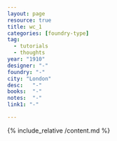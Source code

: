 ```yaml
---
layout: page
resource: true
title: wc_1
categories: [foundry-type]
tag:
  - tutorials
  - thoughts
year: "1910"
designer: "-"
foundry: "-"
city: "London"
desc:   "-"
books:  "-"
notes:  "-"
link1: "-"

---
```


{% include_relative /content.md %}

